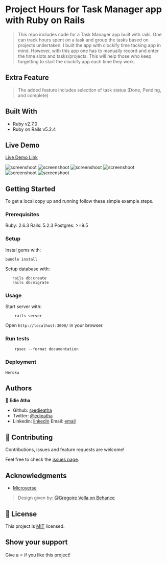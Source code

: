 # Project Hours for Task Manager app with Ruby on Rails

> This repo includes code for a Task Manager app built with rails. One can track hours spent on a task and group the tasks based on projects undertaken. I built the app with clockify time tacking app in mind. However, with this app one has to manually record and enter the time slots and tasks/projects. This will help those who keep forgetting to start the clockify app each time they work.

## Extra Feature
> The added feature includes selection of task status (Done, Pending, and complete)

## Built With

- Ruby v2.7.0
- Ruby on Rails v5.2.4

## Live Demo

[Live Demo Link](https://secure-atoll-44701.herokuapp.com)

![screenshoot](img1.png)
![screenshoot](img2.png)
![screenshoot](img3.png)
![screenshoot](img4.png)
![screenshoot](img6.png)
![screenshoot](img6.png)

## Getting Started

To get a local copy up and running follow these simple example steps.

### Prerequisites

Ruby: 2.6.3
Rails: 5.2.3
Postgres: >=9.5

### Setup

Instal gems with:

```
bundle install
```

Setup database with:

```
   rails db:create
   rails db:migrate
```



### Usage

Start server with:

```
    rails server
```

Open `http://localhost:3000/` in your browser.

### Run tests

```
    rpsec --format documentation
```

### Deployment

`Heroku`

## Authors

👤 **Edie Atha**

- Github: [@edieatha](https://github.com/edieatha)
- Twitter: [@edieatha](https://twitter.com/edieatha)
- Linkedin: [linkedin](https://www.linkedin.com/in/edieatha/)
 Email: [email](edieatha@gmail.com)


## 🤝 Contributing

Contributions, issues and feature requests are welcome!

Feel free to check the [issues page](https://github.com/edieatha/project-hours/issues).


## Acknowledgments

* [Microverse](https://www.microverse.org/)
 > Design given by: [@Gregoire Vella on Behance](https://www.behance.net/gregoirevella)

## 📝 License

This project is [MIT](lic.url) licensed.

## Show your support

Give a ⭐️ if you like this project!


